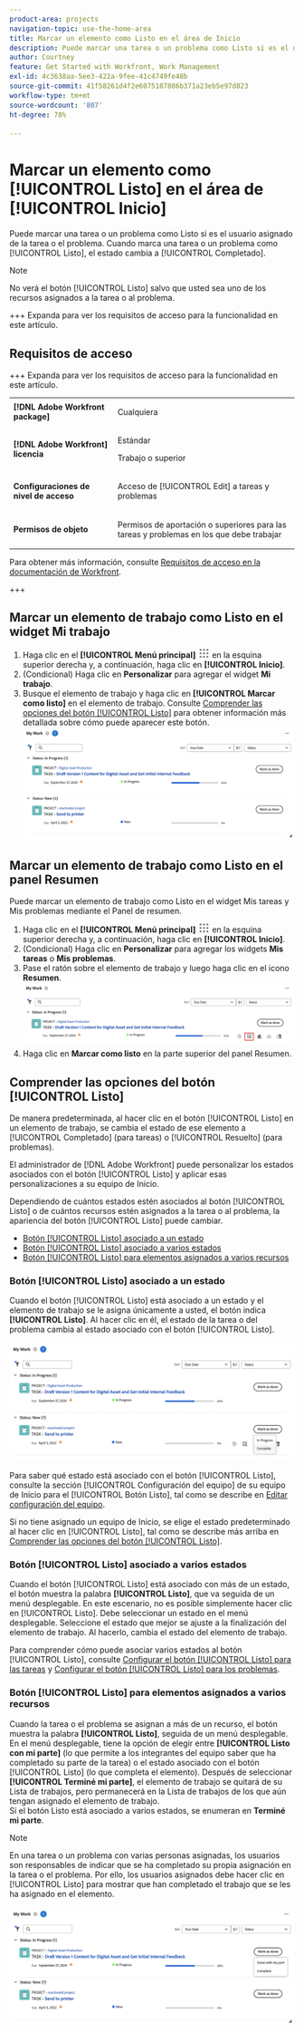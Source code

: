 ```yaml
---
product-area: projects
navigation-topic: use-the-home-area
title: Marcar un elemento como Listo en el área de Inicio
description: Puede marcar una tarea o un problema como Listo si es el usuario asignado de la tarea o el problema. Cuando marca una tarea o un problema como Listo, el estado cambia a Completado.
author: Courtney
feature: Get Started with Workfront, Work Management
exl-id: 4c3638aa-5ee3-422a-9fee-41c4749fe48b
source-git-commit: 41f58261d4f2e6075187886b371a23eb5e97d823
workflow-type: tm+mt
source-wordcount: '807'
ht-degree: 78%

---
```


# Marcar un elemento como [!UICONTROL Listo] en el área de [!UICONTROL Inicio]

Puede marcar una tarea o un problema como Listo si es el usuario asignado de la tarea o el problema. Cuando marca una tarea o un problema como [!UICONTROL Listo], el estado cambia a [!UICONTROL Completado].

>[!NOTE]
>
>No verá el botón [!UICONTROL Listo] salvo que usted sea uno de los recursos asignados a la tarea o al problema.

+++ Expanda para ver los requisitos de acceso para la funcionalidad en este artículo.

## Requisitos de acceso

+++ Expanda para ver los requisitos de acceso para la funcionalidad en este artículo. 

<table style="table-layout:auto"> 
 <col> 
 </col> 
 <col> 
 </col> 
 <tbody> 
  <tr> 
   <td role="rowheader"><strong>[!DNL Adobe Workfront package]</strong></td> 
   <td> <p>Cualquiera</p> </td> 
  </tr> 
  <tr> 
   <td role="rowheader"><strong>[!DNL Adobe Workfront] licencia</strong></td> 
   <td> 
   <p>Estándar</p>
   <p>Trabajo o superior</p> </td> 
  </tr> 
  <tr> 
   <td role="rowheader"><strong>Configuraciones de nivel de acceso</strong></td> 
   <td> <p>Acceso de [!UICONTROL Edit] a tareas y problemas</p></td> 
  </tr> 
  <tr> 
   <td role="rowheader"><strong>Permisos de objeto</strong></td> 
   <td> <p>Permisos de aportación o superiores para las tareas y problemas en los que debe trabajar</p></td> 
  </tr> 
 </tbody> 
</table>

Para obtener más información, consulte [Requisitos de acceso en la documentación de Workfront](/help/quicksilver/administration-and-setup/add-users/access-levels-and-object-permissions/access-level-requirements-in-documentation.md).

+++

## Marcar un elemento de trabajo como Listo en el widget Mi trabajo

1. Haga clic en el **[!UICONTROL Menú principal]** ![icono del menú principal](assets/main-menu-icon.png) en la esquina superior derecha y, a continuación, haga clic en **[!UICONTROL Inicio]**.
1. (Condicional) Haga clic en **Personalizar** para agregar el widget **Mi trabajo**.
1. Busque el elemento de trabajo y haga clic en **[!UICONTROL Marcar como listo]** en el elemento de trabajo.
Consulte [Comprender las opciones del botón [!UICONTROL Listo]](#understand-the-options-of-the-done-button) para obtener información más detallada sobre cómo puede aparecer este botón.
   ![Mi marca de trabajo como terminada](assets/my-work-done.png)


## Marcar un elemento de trabajo como Listo en el panel Resumen

Puede marcar un elemento de trabajo como Listo en el widget Mis tareas y Mis problemas mediante el Panel de resumen.

1. Haga clic en el **[!UICONTROL Menú principal]** ![icono del menú principal](assets/main-menu-icon.png) en la esquina superior derecha y, a continuación, haga clic en **[!UICONTROL Inicio]**.
1. (Condicional) Haga clic en **Personalizar** para agregar los widgets **Mis tareas** o **Mis problemas**.
1. Pase el ratón sobre el elemento de trabajo y luego haga clic en el icono **Resumen**.
   ![Abrir resumen](assets/open-summary-new-home.png)
1. Haga clic en **Marcar como listo** en la parte superior del panel Resumen.


## Comprender las opciones del botón [!UICONTROL Listo]

De manera predeterminada, al hacer clic en el botón [!UICONTROL Listo] en un elemento de trabajo, se cambia el estado de ese elemento a [!UICONTROL Completado] (para tareas) o [!UICONTROL Resuelto] (para problemas).

El administrador de [!DNL Adobe Workfront] puede personalizar los estados asociados con el botón [!UICONTROL Listo] y aplicar esas personalizaciones a su equipo de Inicio.

Dependiendo de cuántos estados estén asociados al botón [!UICONTROL Listo] o de cuántos recursos estén asignados a la tarea o al problema, la apariencia del botón [!UICONTROL Listo] puede cambiar.

* [Botón [!UICONTROL Listo] asociado a un estado](#done-button-associated-with-one-status)
* [Botón [!UICONTROL Listo] asociado a varios estados](#done-button-associated-with-multiple-statuses)
* [Botón [!UICONTROL Listo] para elementos asignados a varios recursos](#done-button-for-items-assigned-to-multiple-resources)

### Botón [!UICONTROL Listo] asociado a un estado

Cuando el botón [!UICONTROL Listo] está asociado a un estado y el elemento de trabajo se le asigna únicamente a usted, el botón indica **[!UICONTROL Listo]**. Al hacer clic en él, el estado de la tarea o del problema cambia al estado asociado con el botón [!UICONTROL Listo].

![Botón Listo](assets/done-button-status.png)

Para saber qué estado está asociado con el botón [!UICONTROL Listo], consulte la sección [!UICONTROL Configuración del equipo] de su equipo de Inicio para el [!UICONTROL Botón Listo], tal como se describe en [Editar configuración del equipo](../../../people-teams-and-groups/create-and-manage-teams/edit-team-settings.md).

Si no tiene asignado un equipo de Inicio, se elige el estado predeterminado al hacer clic en [!UICONTROL Listo], tal como se describe más arriba en [Comprender las opciones del botón [!UICONTROL Listo]](#understand-the-options-of-the-done-button).

### Botón [!UICONTROL Listo] asociado a varios estados

Cuando el botón [!UICONTROL Listo] está asociado con más de un estado, el botón muestra la palabra **[!UICONTROL Listo]**, que va seguida de un menú desplegable. En este escenario, no es posible simplemente hacer clic en [!UICONTROL Listo]. Debe seleccionar un estado en el menú desplegable. Seleccione el estado que mejor se ajuste a la finalización del elemento de trabajo. Al hacerlo, cambia el estado del elemento de trabajo.

Para comprender cómo puede asociar varios estados al botón [!UICONTROL Listo], consulte [Configurar el botón [!UICONTROL Listo] para las tareas](../../../people-teams-and-groups/create-and-manage-teams/configure-the-done-button-for-tasks.md) y [Configurar el botón [!UICONTROL Listo] para los problemas](../../../people-teams-and-groups/create-and-manage-teams/configure-the-done-button-for-issues.md).

### Botón [!UICONTROL Listo] para elementos asignados a varios recursos

Cuando la tarea o el problema se asignan a más de un recurso, el botón muestra la palabra **[!UICONTROL Listo]**, seguida de un menú desplegable. En el menú desplegable, tiene la opción de elegir entre **[!UICONTROL Listo con mi parte]** (lo que permite a los integrantes del equipo saber que ha completado su parte de la tarea) o el estado asociado con el botón [!UICONTROL Listo] (lo que completa el elemento). Después de seleccionar **[!UICONTROL Terminé mi parte]**, el elemento de trabajo se quitará de su Lista de trabajos, pero permanecerá en la Lista de trabajos de los que aún tengan asignado el elemento de trabajo.\
Si el botón Listo está asociado a varios estados, se enumeran en **Terminé mi parte**.

>[!NOTE]
>
>En una tarea o un problema con varias personas asignadas, los usuarios son responsables de indicar que se ha completado su propia asignación en la tarea o el problema. Por ello, los usuarios asignados debe hacer clic en [!UICONTROL Listo] para mostrar que han completado el trabajo que se les ha asignado en el elemento.

![Terminé mi parte](assets/done-with-my-part.png)

